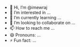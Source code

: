 - 👋 Hi, I’m @imewraj
- 👀 I’m interested in ...
- 🌱 I’m currently learning ...
- 💞️ I’m looking to collaborate on ...
- 📫 How to reach me ...
- 😄 Pronouns: ...
- ⚡ Fun fact: ...

<!---
imewraj/imewraj is a ✨ special ✨ repository because its `README.md` (this file) appears on your GitHub profile.
You can click the Preview link to take a look at your changes.
--->

